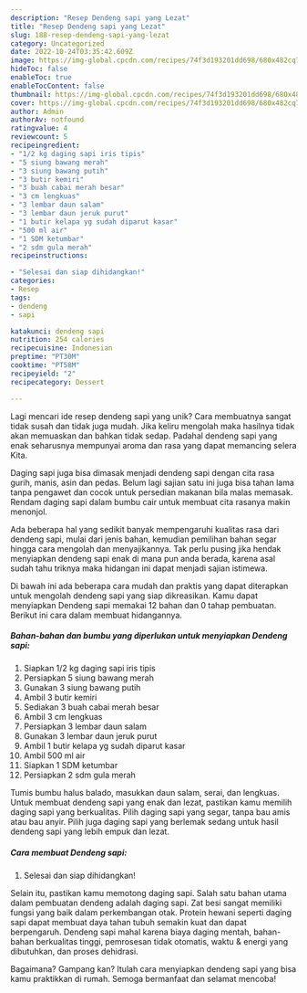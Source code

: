 ```yaml
---
description: "Resep Dendeng sapi yang Lezat"
title: "Resep Dendeng sapi yang Lezat"
slug: 188-resep-dendeng-sapi-yang-lezat
category: Uncategorized
date: 2022-10-24T03:35:42.609Z
image: https://img-global.cpcdn.com/recipes/74f3d193201dd698/680x482cq70/dendeng-sapi-foto-resep-utama.jpg
hideToc: false
enableToc: true
enableTocContent: false
thumbnail: https://img-global.cpcdn.com/recipes/74f3d193201dd698/680x482cq70/dendeng-sapi-foto-resep-utama.jpg
cover: https://img-global.cpcdn.com/recipes/74f3d193201dd698/680x482cq70/dendeng-sapi-foto-resep-utama.jpg
author: Admin
authorAv: notfound
ratingvalue: 4
reviewcount: 5
recipeingredient:
- "1/2 kg daging sapi iris tipis"
- "5 siung bawang merah"
- "3 siung bawang putih"
- "3 butir kemiri"
- "3 buah cabai merah besar"
- "3 cm lengkuas"
- "3 lembar daun salam"
- "3 lembar daun jeruk purut"
- "1 butir kelapa yg sudah diparut kasar"
- "500 ml air"
- "1 SDM ketumbar"
- "2 sdm gula merah"
recipeinstructions:

- "Selesai dan siap dihidangkan!"
categories:
- Resep
tags:
- dendeng
- sapi

katakunci: dendeng sapi 
nutrition: 254 calories
recipecuisine: Indonesian
preptime: "PT30M"
cooktime: "PT58M"
recipeyield: "2"
recipecategory: Dessert

---
```





Lagi mencari ide resep dendeng sapi yang unik? Cara membuatnya sangat tidak susah dan tidak juga mudah. Jika keliru mengolah maka hasilnya tidak akan memuaskan dan bahkan tidak sedap. Padahal dendeng sapi yang enak seharusnya mempunyai aroma dan rasa yang dapat memancing selera Kita.





Daging sapi juga bisa dimasak menjadi dendeng sapi dengan cita rasa gurih, manis, asin dan pedas. Belum lagi sajian satu ini juga bisa tahan lama tanpa pengawet dan cocok untuk persedian makanan bila malas memasak. Rendam daging sapi dalam bumbu cair untuk membuat cita rasanya makin menonjol.

Ada beberapa hal yang sedikit banyak mempengaruhi kualitas rasa dari dendeng sapi, mulai dari jenis bahan, kemudian pemilihan bahan segar hingga cara mengolah dan menyajikannya. Tak perlu pusing jika hendak menyiapkan dendeng sapi enak di mana pun anda berada, karena asal sudah tahu triknya maka hidangan ini dapat menjadi sajian istimewa.






Di bawah ini ada beberapa cara mudah dan praktis yang dapat diterapkan untuk mengolah dendeng sapi yang siap dikreasikan. Kamu dapat menyiapkan Dendeng sapi memakai 12 bahan dan 0 tahap pembuatan. Berikut ini cara dalam membuat hidangannya.

<!--inarticleads1-->

##### Bahan-bahan dan bumbu yang diperlukan untuk menyiapkan Dendeng sapi:

1. Siapkan 1/2 kg daging sapi iris tipis
1. Persiapkan 5 siung bawang merah
1. Gunakan 3 siung bawang putih
1. Ambil 3 butir kemiri
1. Sediakan 3 buah cabai merah besar
1. Ambil 3 cm lengkuas
1. Persiapkan 3 lembar daun salam
1. Gunakan 3 lembar daun jeruk purut
1. Ambil 1 butir kelapa yg sudah diparut kasar
1. Ambil 500 ml air
1. Siapkan 1 SDM ketumbar
1. Persiapkan 2 sdm gula merah


Tumis bumbu halus balado, masukkan daun salam, serai, dan lengkuas. Untuk membuat dendeng sapi yang enak dan lezat, pastikan kamu memilih daging sapi yang berkualitas. Pilih daging sapi yang segar, tanpa bau amis atau bau anyir. Pilih juga daging sapi yang berlemak sedang untuk hasil dendeng sapi yang lebih empuk dan lezat. 

<!--inarticleads2-->

##### Cara membuat Dendeng sapi:


1. Selesai dan siap dihidangkan!

Selain itu, pastikan kamu memotong daging sapi. Salah satu bahan utama dalam pembuatan dendeng adalah daging sapi. Zat besi sangat memiliki fungsi yang baik dalam perkembangan otak. Protein hewani seperti daging sapi dapat membuat daya tahan tubuh semakin kuat dan dapat berpengaruh. Dendeng sapi mahal karena biaya daging mentah, bahan-bahan berkualitas tinggi, pemrosesan tidak otomatis, waktu &amp; energi yang dibutuhkan, dan proses dehidrasi. 

Bagaimana? Gampang kan? Itulah cara menyiapkan dendeng sapi yang bisa kamu praktikkan di rumah. Semoga bermanfaat dan selamat mencoba!

